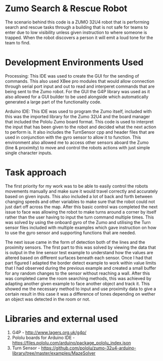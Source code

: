 # Zumo Search & Rescue Robot

The scenario behind this code is a ZUMO 32U4 robot that is performing search and rescue tasks through a building that is not safe for teams to enter due to low visibility unless given instruction to where someone is trapped. When the robot discovers a person it will emit a loud tone for the team to find.

# Development Environments Used

Processing:
This IDE was used to create the GUI for the sending of commands. This also used XBee pro modules that would allow connection through serial port input and out to read and interperet commands that are being sent to the Zumo robot. For the GUI the G4P library was used as it also allowed for a GUI builder to be used alongside which automatically generated a large part of the functionality code.

Arduino IDE:
This IDE was used to program the Zumo itself, included with this was the imported library for the Zumo 32U4 and the board manager that included the Pololu Zumo board format. This code is used to interpret the input that has been given to the robot and decided what the next action to perform is. It also includes the TurnSensor cpp and header files that are used in conjunction with the gyro sensor to allow it to function. This environment also allowed me to access other sensors aboard the Zumo (line & proximity) to move and control the robots actions with just simple single character inputs.

# Task approach

The first priority for my work was to be able to easily control the robots movements manually and make sure it would travel correctly and accurately based on given inputs. This also included a lot of back and forth between changing speeds and other variables to make sure that the robot could not just dart off across the map. After this basic control was completed the next issue to face was allowing the robot to make turns around a corner by itself rather than the user having to input the turn command multiple times. This was solved by using the onboard gyro of the Zumo and utilising the Turn sensor files included with multiple examples which gave instruction on how to use the gyro sensor and supporting functions that are needed.

The next issue came in the form of detection both of the lines and the proximity sensors. The first part to this was solved by viewing the data that is output in the line sensor test example to understand how the values are altered based on different surfaces beneath each sensor. Once I had that part figured I adapted the border detect example to work within value limits that I had observed during the previous example and created a small buffer for any random changes to the sensor without reaching a wall.
After this was completed came the room searching methods, this was achieved by adapting another given example to face another object and track it. This showed me the necessary method to input and use proximity data to give a certain result in this case it was a difference of tones depending on wether an object was detected in the room or not.


# Libraries and external used
1) G4P - http://www.lagers.org.uk/g4p/
2) Pololu boards for Arduino IDE - https://files.pololu.com/arduino/package_pololu_index.json
3) Turn Sensor - https://github.com/pololu/zumo-32u4-arduino-library/tree/master/examples/MazeSolver
